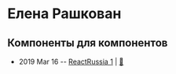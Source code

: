 # Елена Рашкован

## Компоненты для компонентов
- 2019 Mar 16 -- [ReactRussia 1](https://www.youtube.com/watch?v=9fEBZfhoJd8)  | [:notebook:](https://github.com/alatielle/react-russia-meetup-talk)  
